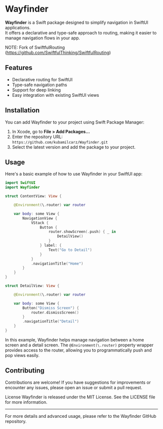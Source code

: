 # Wayfinder

**Wayfinder** is a Swift package designed to simplify navigation in SwiftUI applications.  
It offers a declarative and type-safe approach to routing, making it easier to manage navigation flows in your app.

NOTE: Fork of SwiftfulRouting (https://github.com/SwiftfulThinking/SwiftfulRouting)

## Features

- Declarative routing for SwiftUI
- Type-safe navigation paths
- Support for deep linking
- Easy integration with existing SwiftUI views

## Installation

You can add Wayfinder to your project using Swift Package Manager:

1. In Xcode, go to **File > Add Packages...**
2. Enter the repository URL:
    ```https://github.com/kubamilcarz/Wayfinder.git```
3. Select the latest version and add the package to your project.

## Usage

Here's a basic example of how to use Wayfinder in your SwiftUI app:

```swift
import SwiftUI
import Wayfinder

struct ContentView: View {

    @Environment(\.router) var router

    var body: some View {
        NavigationView {
            VStack {
                Button {
                    router.showScreen(.push) { _ in
                        DetailView()
                    }
                } label: {
                    Text("Go to Detail")
                }
            }
            .navigationTitle("Home")
        }
    }
}

struct DetailView: View {

    @Environment(\.router) var router

    var body: some View {
        Button("Dismiss Screen") {
            router.dismissScreen()
        }
        .navigationTitle("Detail")
    }
}
```

In this example, Wayfinder helps manage navigation between a home screen and a detail screen. The `@Environment(\.router)` property wrapper provides access to the router, allowing you to programmatically push and pop views easily.

## Contributing
Contributions are welcome! If you have suggestions for improvements or encounter any issues, please open an issue or submit a pull request.

License
Wayfinder is released under the MIT License. See the LICENSE file for more information.

---

For more details and advanced usage, please refer to the Wayfinder GitHub repository.
